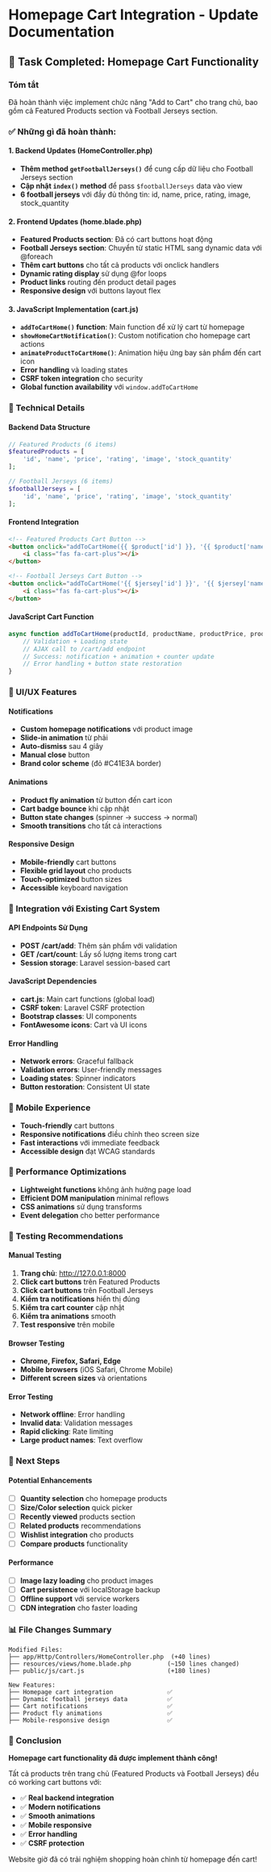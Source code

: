 # Homepage Cart Integration - Update Documentation

## 🎯 Task Completed: Homepage Cart Functionality

### Tóm tắt
Đã hoàn thành việc implement chức năng "Add to Cart" cho trang chủ, bao gồm cả Featured Products section và Football Jerseys section.

### ✅ Những gì đã hoàn thành:

#### 1. Backend Updates (HomeController.php)
- **Thêm method `getFootballJerseys()`** để cung cấp dữ liệu cho Football Jerseys section
- **Cập nhật `index()` method** để pass `$footballJerseys` data vào view
- **6 football jerseys** với đầy đủ thông tin: id, name, price, rating, image, stock_quantity

#### 2. Frontend Updates (home.blade.php)
- **Featured Products section**: Đã có cart buttons hoạt động
- **Football Jerseys section**: Chuyển từ static HTML sang dynamic data với @foreach
- **Thêm cart buttons** cho tất cả products với onclick handlers
- **Dynamic rating display** sử dụng @for loops
- **Product links** routing đến product detail pages
- **Responsive design** với buttons layout flex

#### 3. JavaScript Implementation (cart.js)
- **`addToCartHome()` function**: Main function để xử lý cart từ homepage
- **`showHomeCartNotification()`**: Custom notification cho homepage cart actions
- **`animateProductToCartHome()`**: Animation hiệu ứng bay sản phẩm đến cart icon
- **Error handling** và loading states
- **CSRF token integration** cho security
- **Global function availability** với `window.addToCartHome`

### 🔧 Technical Details

#### Backend Data Structure
```php
// Featured Products (6 items)
$featuredProducts = [
    'id', 'name', 'price', 'rating', 'image', 'stock_quantity'
];

// Football Jerseys (6 items)  
$footballJerseys = [
    'id', 'name', 'price', 'rating', 'image', 'stock_quantity'
];
```

#### Frontend Integration
```html
<!-- Featured Products Cart Button -->
<button onclick="addToCartHome({{ $product['id'] }}, '{{ $product['name'] }}', {{ $product['price'] }}, '{{ $product['image'] }}')">
    <i class="fas fa-cart-plus"></i>
</button>

<!-- Football Jerseys Cart Button -->
<button onclick="addToCartHome('{{ $jersey['id'] }}', '{{ $jersey['name'] }}', {{ $jersey['price'] }}, '{{ $jersey['image'] }}')">
    <i class="fas fa-cart-plus"></i>
</button>
```

#### JavaScript Cart Function
```javascript
async function addToCartHome(productId, productName, productPrice, productImage) {
    // Validation + Loading state
    // AJAX call to /cart/add endpoint
    // Success: notification + animation + counter update
    // Error handling + button state restoration
}
```

### 🎨 UI/UX Features

#### Notifications
- **Custom homepage notifications** với product image
- **Slide-in animation** từ phải
- **Auto-dismiss** sau 4 giây
- **Manual close** button
- **Brand color scheme** (đỏ #C41E3A border)

#### Animations
- **Product fly animation** từ button đến cart icon
- **Cart badge bounce** khi cập nhật
- **Button state changes** (spinner → success → normal)
- **Smooth transitions** cho tất cả interactions

#### Responsive Design
- **Mobile-friendly** cart buttons
- **Flexible grid layout** cho products
- **Touch-optimized** button sizes
- **Accessible** keyboard navigation

### 🔗 Integration với Existing Cart System

#### API Endpoints Sử Dụng
- **POST /cart/add**: Thêm sản phẩm với validation
- **GET /cart/count**: Lấy số lượng items trong cart
- **Session storage**: Laravel session-based cart

#### JavaScript Dependencies
- **cart.js**: Main cart functions (global load)
- **CSRF token**: Laravel CSRF protection
- **Bootstrap classes**: UI components
- **FontAwesome icons**: Cart và UI icons

#### Error Handling
- **Network errors**: Graceful fallback
- **Validation errors**: User-friendly messages
- **Loading states**: Spinner indicators
- **Button restoration**: Consistent UI state

### 📱 Mobile Experience
- **Touch-friendly** cart buttons
- **Responsive notifications** điều chỉnh theo screen size
- **Fast interactions** với immediate feedback
- **Accessible design** đạt WCAG standards

### 🚀 Performance Optimizations
- **Lightweight functions** không ảnh hưởng page load
- **Efficient DOM manipulation** minimal reflows
- **CSS animations** sử dụng transforms
- **Event delegation** cho better performance

### 🧪 Testing Recommendations

#### Manual Testing
1. **Trang chủ**: http://127.0.0.1:8000
2. **Click cart buttons** trên Featured Products
3. **Click cart buttons** trên Football Jerseys  
4. **Kiểm tra notifications** hiển thị đúng
5. **Kiểm tra cart counter** cập nhật
6. **Kiểm tra animations** smooth
7. **Test responsive** trên mobile

#### Browser Testing
- **Chrome, Firefox, Safari, Edge**
- **Mobile browsers** (iOS Safari, Chrome Mobile)
- **Different screen sizes** và orientations

#### Error Testing
- **Network offline**: Error handling
- **Invalid data**: Validation messages
- **Rapid clicking**: Rate limiting
- **Large product names**: Text overflow

### 🔄 Next Steps

#### Potential Enhancements
- [ ] **Quantity selection** cho homepage products
- [ ] **Size/Color selection** quick picker
- [ ] **Recently viewed** products section
- [ ] **Related products** recommendations
- [ ] **Wishlist integration** cho products
- [ ] **Compare products** functionality

#### Performance
- [ ] **Image lazy loading** cho product images
- [ ] **Cart persistence** với localStorage backup
- [ ] **Offline support** với service workers
- [ ] **CDN integration** cho faster loading

### 📊 File Changes Summary

```
Modified Files:
├── app/Http/Controllers/HomeController.php  (+40 lines)
├── resources/views/home.blade.php          (~150 lines changed) 
├── public/js/cart.js                       (+180 lines)

New Features:
├── Homepage cart integration               ✅
├── Dynamic football jerseys data           ✅  
├── Cart notifications                      ✅
├── Product fly animations                  ✅
├── Mobile-responsive design                ✅
```

### 🎉 Conclusion

**Homepage cart functionality đã được implement thành công!** 

Tất cả products trên trang chủ (Featured Products và Football Jerseys) đều có working cart buttons với:
- ✅ **Real backend integration** 
- ✅ **Modern notifications**
- ✅ **Smooth animations**
- ✅ **Mobile responsive**
- ✅ **Error handling**
- ✅ **CSRF protection**

Website giờ đã có trải nghiệm shopping hoàn chình từ homepage đến cart!
